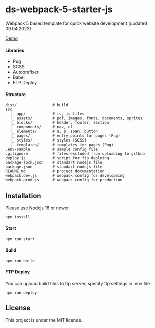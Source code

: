 # ds-webpack-5-starter-js

Webpack 5 based template for quick website development (updated 09.04.2023)

[Demo](https://shkredovdmitriy.github.io/ds-webpack5-starter/)

#### Libraries

- Pug
- SCSS
- Autoprefixer
- Babel
- FTP Deploy

#### Structure

```
dist/                # build
src
  |_ app/            # ts, js files
  |_ assets/         # pdf, images, fonts, documents, sprites
  |_ blocks/         # header, footer, section
  |_ components/     # nav, ul
  |_ elements/       # a, p, span, button
  |_ pages/          # entry points for pages (Pug)
  |_ styles/         # styles (SCSS)
  |_ templates/      # templates for pages (Pug)
.env-sample          # sample config file
.gitignore           # files excluded from uploading to github
deploy.js            # script for ftp deploing
package-lock.json    # standart nodejs file
package.json         # standart nodejs file
README.md            # project documentation
webpack.dev.js       # webpack config for developming
webpack.prod.js      # webpack config for production
```

## Installation

Please use Nodejs 18 or newer

```
npm install
```

#### Start

```
npm run start
```

#### Build

```
npm run build
```

#### FTP Deploy

You can upload build files to ftp server, specify ftp settings in .env file

```
npm run deploy
```

## License

This project is under the MIT license.

